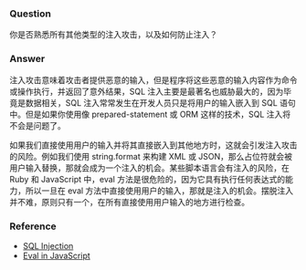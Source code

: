 ### Question

你是否熟悉所有其他类型的注入攻击，以及如何防止注入？

### Answer

注入攻击意味着攻击者提供恶意的输入，但是程序将这些恶意的输入内容作为命令或操作执行，并返回了意外结果，SQL 注入主要是最著名也威胁最大的，因为毕竟是数据相关，SQL 注入常常发生在开发人员只是将用户的输入嵌入到 SQL 语句中。但是如果你使用像 prepared-statement 或 ORM 这样的技术，SQL 注入将不会是问题了。

如果我们直接使用用户的输入并将其直接嵌入到其他地方时，这就会引发注入攻击的风险。例如我们使用 string.format 来构建 XML 或 JSON，那么占位符就会被用户输入替换，那就会成为一个注入的机会。某些脚本语言会有注入的风险，在 Ruby 和 JavaScript 中，eval 方法是很危险的，因为它具有执行任何表达式的能力，所以一旦在 eval 方法中直接使用用户的输入，那就是注入的机会。摆脱注入并不难，原则只有一个，在所有直接使用用户输入的地方进行检查。

### Reference
- [SQL Injection](https://en.wikipedia.org/wiki/SQL_injection)
- [Eval in JavaScript](https://www.c-sharpcorner.com/article/eval-and-hackers-dream-in-javascript/)
